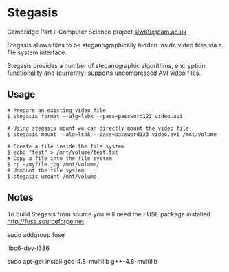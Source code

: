 Stegasis
========
Cambridge Part II Computer Science project <slw69@cam.ac.uk>

Stegasis allows files to be steganographically hidden inside video files via a file system interface.

Stegasis provides a number of steganographic algorithms, encryption functionality and (currently) supports uncompressed AVI video files.

Usage
------
    # Prepare an existing video file
    $ stegasis format –-alg=lsbk --pass=password123 video.avi
     
    # Using stegasis mount we can directly mount the video file
    $ stegasis mount --alg=lsbk --pass=password123 video.avi /mnt/volume
 
    # Create a file inside the file system
    $ echo "test" > /mnt/volume/test.txt
    # Copy a file into the file system
    $ cp ~/myfile.jpg /mnt/volume/
    # Unmount the file system
    $ stegasis umount /mnt/volume

Notes
------

To build Stegasis from source you will need the FUSE package installed <http://fuse.sourceforge.net>

sudo addgroup <username> fuse

libc6-dev-i386

sudo apt-get install gcc-4.8-multilib g++-4.8-multilib
